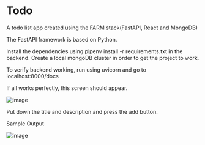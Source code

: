 # Todo
A todo list app created using the FARM stack(FastAPI, React and MongoDB)

The FastAPI framework is based on Python.

Install the dependencies using pipenv install -r requirements.txt in the backend. 
Create a local mongoDB cluster in order to get the project to work.

To verify backend working, run using uvicorn and go to localhost:8000/docs

If all works perfectly, this screen should appear.

![image](https://user-images.githubusercontent.com/60224351/219440202-78e27f5d-6401-4f31-9d6d-7b46e9cbf030.png)

Put down the title and description and press the add button.

Sample Output

![image](https://user-images.githubusercontent.com/60224351/219440332-16aa2f1d-7e42-4972-bbcc-c4cff64df4de.png)


